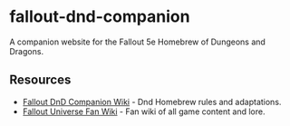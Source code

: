 # fallout-dnd-companion
A companion website for the Fallout 5e Homebrew of Dungeons and Dragons.  

## Resources
* [Fallout DnD Companion Wiki](https://www.dandwiki.com/wiki/Fallout_(5e_Campaign_Setting)) - Dnd Homebrew rules and adaptations.
* [Fallout Universe Fan Wiki](https://fallout.fandom.com/wiki/Fallout_Wiki) - Fan wiki of all game content and lore.
